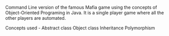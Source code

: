 Command Line version of the famous Mafia game using the concepts of Object-Oriented Programing in Java. It is a single player game where all the other players are automated.

Concepts used - 
Abstract class
Object class
Inheritance
Polymorphism

